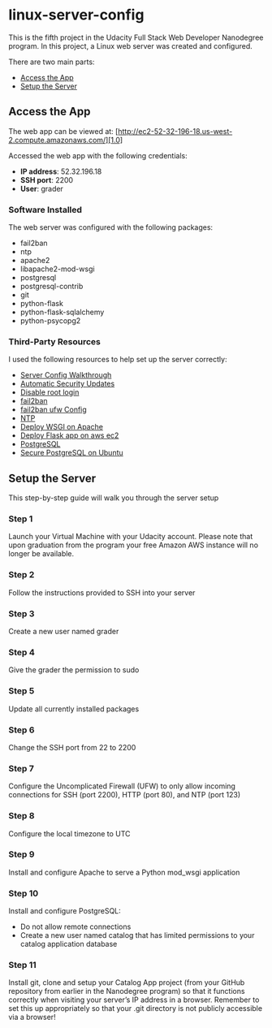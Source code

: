 # linux-server-config
This is the fifth project in the Udacity Full Stack Web Developer Nanodegree program. In this project, a Linux web server was created and configured.

There are two main parts:
- [Access the App](#access-the-app)
- [Setup the Server](#setup-the-server)

## Access the App
The web app can be viewed at: [http://ec2-52-32-196-18.us-west-2.compute.amazonaws.com/][1.0]

Accessed the web app with the following credentials:
- **IP address**: 52.32.196.18
- **SSH port**: 2200
- **User**: grader

### Software Installed
The web server was configured with the following packages:

- fail2ban
- ntp
- apache2
- libapache2-mod-wsgi
- postgresql
- postgresql-contrib
- git
- python-flask
- python-flask-sqlalchemy
- python-psycopg2

### Third-Party Resources
I used the following resources to help set up the server correctly:
- [Server Config Walkthrough][3.0]
- [Automatic Security Updates][3.1]
- [Disable root login][3.2]
- [fail2ban][3.3]
- [fail2ban ufw Config][3.4]
- [NTP][3.5]
- [Deploy WSGI on Apache][3.6]
- [Deploy Flask app on aws ec2][3.7]
- [PostgreSQL][3.8]
- [Secure PostgreSQL on Ubuntu][3.9]

## Setup the Server
This step-by-step guide will walk you through the server setup
### Step 1
Launch your Virtual Machine with your Udacity account. Please note that upon graduation from the program your free Amazon AWS instance will no longer be available.

### Step 2
Follow the instructions provided to SSH into your server

### Step 3
Create a new user named grader

### Step 4
Give the grader the permission to sudo

### Step 5
Update all currently installed packages

### Step 6
Change the SSH port from 22 to 2200

### Step 7
Configure the Uncomplicated Firewall (UFW) to only allow incoming connections for SSH (port 2200), HTTP (port 80), and NTP (port 123)

### Step 8
Configure the local timezone to UTC

### Step 9
Install and configure Apache to serve a Python mod_wsgi application

### Step 10
Install and configure PostgreSQL:
- Do not allow remote connections
- Create a new user named catalog that has limited permissions to your catalog application database

### Step 11
Install git, clone and setup your Catalog App project (from your GitHub repository from earlier in the Nanodegree program) so that it functions correctly when visiting your server’s IP address in a browser. Remember to set this up appropriately so that your .git directory is not publicly accessible via a browser!

<!-- Resource Links -->
[1.0]:http://ec2-52-32-196-18.us-west-2.compute.amazonaws.com/

[3.0]:https://github.com/skh/fsnd-linux-server-config
[3.1]:https://help.ubuntu.com/community/AutomaticSecurityUpdates
[3.2]:http://serverfault.com/questions/178080/how-do-i-disable-root-login-in-ubuntu
[3.3]:https://www.digitalocean.com/community/tutorials/how-to-protect-ssh-with-fail2ban-on-ubuntu-14-04
[3.4]:http://askubuntu.com/questions/54771/potential-ufw-and-fail2ban-conflicts
[3.5]:https://help.ubuntu.com/lts/serverguide/NTP.html
[3.6]:http://flask.pocoo.org/docs/0.10/deploying/mod_wsgi/
[3.7]:http://www.datasciencebytes.com/bytes/2015/02/24/running-a-flask-app-on-aws-ec2/
[3.8]:https://help.ubuntu.com/community/PostgreSQL
[3.9]:https://www.digitalocean.com/community/tutorials/how-to-secure-postgresql-on-an-ubuntu-vps
